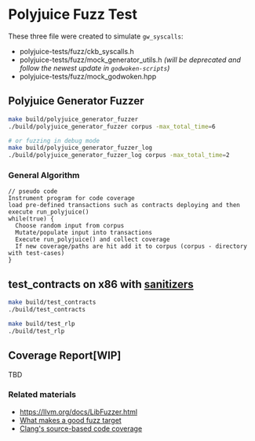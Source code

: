 # Polyjuice Fuzz Test

These three file were created to simulate `gw_syscalls`:
- polyjuice-tests/fuzz/ckb_syscalls.h
- polyjuice-tests/fuzz/mock_generator_utils.h _(will be deprecated and follow the newest update in `godwoken-scripts`)_
- polyjuice-tests/fuzz/mock_godwoken.hpp

## Polyjuice Generator Fuzzer
```bash
make build/polyjuice_generator_fuzzer
./build/polyjuice_generator_fuzzer corpus -max_total_time=6

# or fuzzing in debug mode
make build/polyjuice_generator_fuzzer_log
./build/polyjuice_generator_fuzzer_log corpus -max_total_time=2
```

### General Algorithm
```pseudo code
// pseudo code
Instrument program for code coverage
load pre-defined transactions such as contracts deploying and then execute run_polyjuice()
while(true) {
  Choose random input from corpus
  Mutate/populate input into transactions
  Execute run_polyjuice() and collect coverage
  If new coverage/paths are hit add it to corpus (corpus - directory with test-cases)
}
```

## test_contracts on x86 with [sanitizers](https://github.com/google/sanitizers)
```bash
make build/test_contracts
./build/test_contracts

make build/test_rlp
./build/test_rlp
```

## Coverage Report[WIP]
TBD

### Related materials
- https://llvm.org/docs/LibFuzzer.html
- [What makes a good fuzz target](https://github.com/google/fuzzing/blob/master/docs/good-fuzz-target.md)
- [Clang's source-based code coverage](https://clang.llvm.org/docs/SourceBasedCodeCoverage.html)

